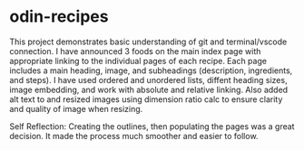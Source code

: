 # odin-recipes


This project demonstrates basic understanding of git and terminal/vscode connection. I have announced 3 foods on the main index page with appropriate linking to the individual pages of each recipe. Each page includes a main heading, image, and subheadings (description, ingredients, and steps). I have used ordered and unordered lists, diffent heading sizes, image embedding, and work with absolute and relative linking. Also added alt text to and resized images using dimension ratio calc to ensure clarity and quality of image when resizing.

Self Reflection:
Creating the outlines, then populating the pages was a great decision. It made the process much smoother and easier to follow.